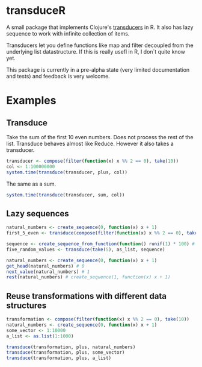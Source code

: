 # transduceR

A small package that implements Clojure's [transducers](http://blog.cognitect.com/blog/2014/8/6/transducers-are-coming) in R. It also has lazy sequence to work with infinite collection of items.

Transducers let you define functions like map and filter decoupled from the underlying list datastructure. If this is really usefl in R, I don´t quite know yet.

This package is currently in a pre-alpha state (very limited documentation and tests) and feedback is very welcome.

# Examples

## Transduce 
Take the sum of the first 10 even numbers. Does not process the rest of the list.
Transduce behaves almost like Reduce. However it also takes a transducer.

```R 
transducer <- compose(filter(function(x) x %% 2 == 0), take(10))
col <- 1:100000000
system.time(transduce(transducer, plus, col))
```

The same as a sum.

```R 
system.time(transduce(transducer, sum, col))
```

## Lazy sequences 

```R 
natural_numbers <- create_sequence(0, function(x) x + 1) 
first_5_even <- transduce(compose(filter(function(x) x %% 2 == 0), take(5)), as_list, natural_numbers)
```

```R 
sequence <- create_sequence_from_function(function() runif(1) * 100) # infinite random numbers
five_random_values <- transduce(take(5), as_list, sequence)
```

```R 
natural_numbers <- create_sequence(0, function(x) x + 1) 
get_head(natural_numbers) # 0
next_value(natural_numbers) # 1
rest(natural_numbers) # create_sequence(1, function(x) x + 1)
```

## Reuse transformations with different data structures
```R 
transformation <- compose(filter(function(x) x %% 2 == 0), take(10))
natural_numbers <- create_sequence(0, function(x) x + 1) 
some_vector <- 1:10000
a_list <- as.list(1:1000)

transduce(transformation, plus, natural_numbers)
transduce(transformation, plus, some_vector)
transduce(transformation, plus, a_list)
```


